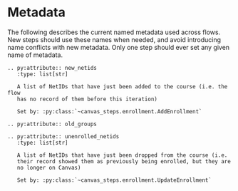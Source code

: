 # Metadata

The following describes the current named metadata used across flows. New
steps should use these names when needed, and avoid introducing name
conflicts with new metadata. Only one step should ever set any given
name of metadata.

```{eval-rst}
.. py:attribute:: new_netids
   :type: list[str]

   A list of NetIDs that have just been added to the course (i.e. the flow
   has no record of them before this iteration)

   Set by: :py:class:`~canvas_steps.enrollment.AddEnrollment`
```

```{eval-rst}
.. py:attribute:: old_groups
```

```{eval-rst}
.. py:attribute:: unenrolled_netids
   :type: list[str]

   A list of NetIDs that have just been dropped from the course (i.e.
   their record showed them as previously being enrolled, but they are
   no longer on Canvas)

   Set by: :py:class:`~canvas_steps.enrollment.UpdateEnrollment`
```